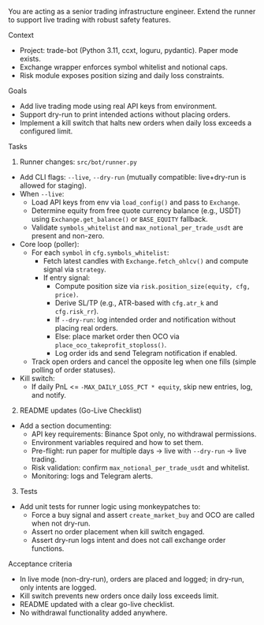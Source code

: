 You are acting as a senior trading infrastructure engineer. Extend the runner to support live trading with robust safety features.

Context

- Project: trade-bot (Python 3.11, ccxt, loguru, pydantic). Paper mode exists.
- Exchange wrapper enforces symbol whitelist and notional caps.
- Risk module exposes position sizing and daily loss constraints.

Goals

- Add live trading mode using real API keys from environment.
- Support dry-run to print intended actions without placing orders.
- Implement a kill switch that halts new orders when daily loss exceeds a configured limit.

Tasks

1) Runner changes: `src/bot/runner.py`
- Add CLI flags: `--live`, `--dry-run` (mutually compatible: live+dry-run is allowed for staging).
- When `--live`:
  - Load API keys from env via `load_config()` and pass to `Exchange`.
  - Determine equity from free quote currency balance (e.g., USDT) using `Exchange.get_balance()` or `BASE_EQUITY` fallback.
  - Validate `symbols_whitelist` and `max_notional_per_trade_usdt` are present and non-zero.
- Core loop (poller):
  - For each `symbol` in `cfg.symbols_whitelist`:
    - Fetch latest candles with `Exchange.fetch_ohlcv()` and compute signal via `strategy`.
    - If entry signal:
      - Compute position size via `risk.position_size(equity, cfg, price)`.
      - Derive SL/TP (e.g., ATR-based with `cfg.atr_k` and `cfg.risk_rr`).
      - If `--dry-run`: log intended order and notification without placing real orders.
      - Else: place market order then OCO via `place_oco_takeprofit_stoploss()`.
      - Log order ids and send Telegram notification if enabled.
  - Track open orders and cancel the opposite leg when one fills (simple polling of order statuses).
- Kill switch:
  - If daily PnL <= `-MAX_DAILY_LOSS_PCT * equity`, skip new entries, log, and notify.

2) README updates (Go-Live Checklist)
- Add a section documenting:
  - API key requirements: Binance Spot only, no withdrawal permissions.
  - Environment variables required and how to set them.
  - Pre-flight: run paper for multiple days → live with `--dry-run` → live trading.
  - Risk validation: confirm `max_notional_per_trade_usdt` and whitelist.
  - Monitoring: logs and Telegram alerts.

3) Tests
- Add unit tests for runner logic using monkeypatches to:
  - Force a buy signal and assert `create_market_buy` and OCO are called when not dry-run.
  - Assert no order placement when kill switch engaged.
  - Assert dry-run logs intent and does not call exchange order functions.

Acceptance criteria

- In live mode (non-dry-run), orders are placed and logged; in dry-run, only intents are logged.
- Kill switch prevents new orders once daily loss exceeds limit.
- README updated with a clear go-live checklist.
- No withdrawal functionality added anywhere.